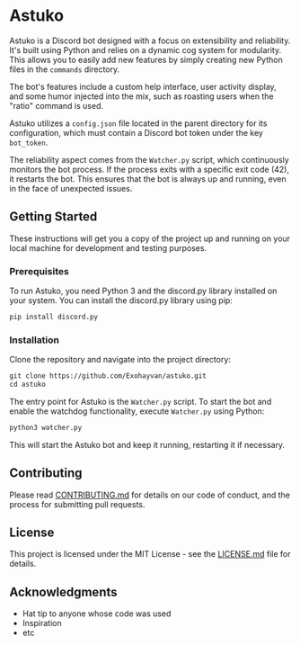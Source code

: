 # Astuko

Astuko is a Discord bot designed with a focus on extensibility and reliability. It's built using Python and relies on a dynamic cog system for modularity. This allows you to easily add new features by simply creating new Python files in the `commands` directory.

The bot's features include a custom help interface, user activity display, and some humor injected into the mix, such as roasting users when the "ratio" command is used.

Astuko utilizes a `config.json` file located in the parent directory for its configuration, which must contain a Discord bot token under the key `bot_token`.

The reliability aspect comes from the `Watcher.py` script, which continuously monitors the bot process. If the process exits with a specific exit code (42), it restarts the bot. This ensures that the bot is always up and running, even in the face of unexpected issues.

## Getting Started

These instructions will get you a copy of the project up and running on your local machine for development and testing purposes.

### Prerequisites

To run Astuko, you need Python 3 and the discord.py library installed on your system. You can install the discord.py library using pip:

```markdown
pip install discord.py
```

### Installation

Clone the repository and navigate into the project directory:

```markdown
git clone https://github.com/Exohayvan/astuko.git
cd astuko
```

The entry point for Astuko is the `Watcher.py` script. To start the bot and enable the watchdog functionality, execute `Watcher.py` using Python:

```bash
python3 watcher.py
```

This will start the Astuko bot and keep it running, restarting it if necessary.

## Contributing

Please read [CONTRIBUTING.md](link-to-contributing.md) for details on our code of conduct, and the process for submitting pull requests.

## License

This project is licensed under the MIT License - see the [LICENSE.md](LICENSE.md) file for details.

## Acknowledgments

* Hat tip to anyone whose code was used
* Inspiration
* etc